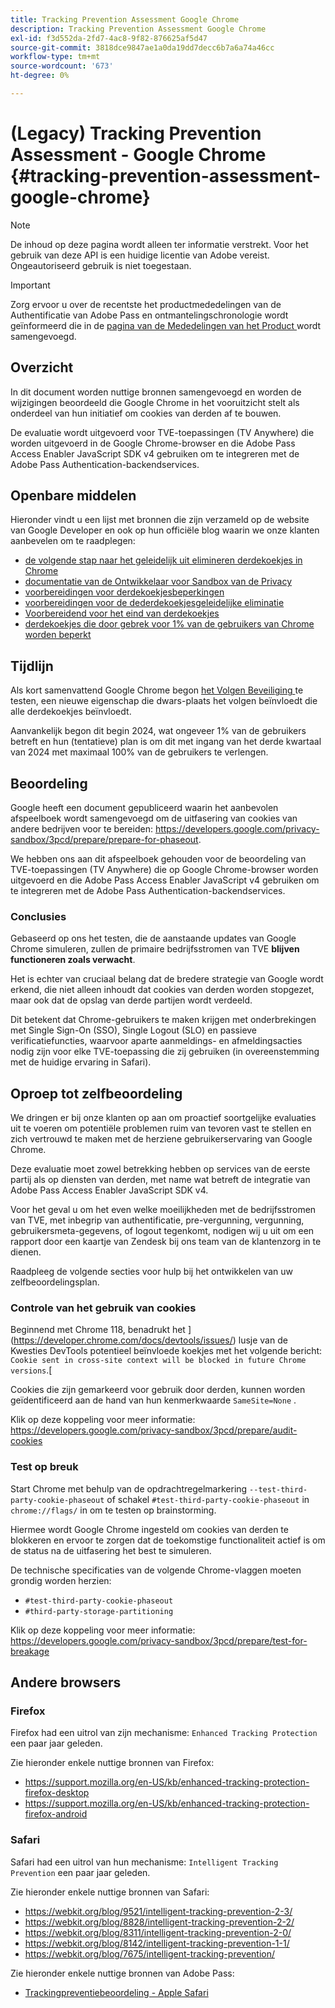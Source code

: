 ```yaml
---
title: Tracking Prevention Assessment Google Chrome
description: Tracking Prevention Assessment Google Chrome
exl-id: f3d552da-2fd7-4ac8-9f82-876625af5d47
source-git-commit: 3818dce9847ae1a0da19dd7decc6b7a6a74a46cc
workflow-type: tm+mt
source-wordcount: '673'
ht-degree: 0%

---
```


# (Legacy) Tracking Prevention Assessment - Google Chrome {#tracking-prevention-assessment-google-chrome}

>[!NOTE]
>
>De inhoud op deze pagina wordt alleen ter informatie verstrekt. Voor het gebruik van deze API is een huidige licentie van Adobe vereist. Ongeautoriseerd gebruik is niet toegestaan.

>[!IMPORTANT]
>
> Zorg ervoor u over de recentste het productmededelingen van de Authentificatie van Adobe Pass en ontmantelingschronologie wordt geïnformeerd die in de [ pagina van de Mededelingen van het Product ](/help/authentication/product-announcements.md) wordt samengevoegd.

## Overzicht

In dit document worden nuttige bronnen samengevoegd en worden de wijzigingen beoordeeld die Google Chrome in het vooruitzicht stelt als onderdeel van hun initiatief om cookies van derden af te bouwen.

De evaluatie wordt uitgevoerd voor TVE-toepassingen (TV Anywhere) die worden uitgevoerd in de Google Chrome-browser en die Adobe Pass Access Enabler JavaScript SDK v4 gebruiken om te integreren met de Adobe Pass Authentication-backendservices.

## Openbare middelen

Hieronder vindt u een lijst met bronnen die zijn verzameld op de website van Google Developer en ook op hun officiële blog waarin we onze klanten aanbevelen om te raadplegen:

* [ de volgende stap naar het geleidelijk uit elimineren derdekoekjes in Chrome ](https://blog.google/products/chrome/privacy-sandbox-tracking-protection/)
* [ documentatie van de Ontwikkelaar voor Sandbox van de Privacy ](https://developers.google.com/privacy-sandbox)
* [ voorbereidingen voor derdekoekjesbeperkingen ](https://developers.google.com/privacy-sandbox/3pcd)
* [ voorbereidingen voor de dederdekoekjesgeleidelijke eliminatie ](https://developers.google.com/privacy-sandbox/3pcd/prepare/prepare-for-phaseout)
* [ Voorbereidend voor het eind van derdekoekjes ](https://developers.google.com/privacy-sandbox/blog/cookie-countdown-2023oct)
* [ derdekoekjes die door gebrek voor 1% van de gebruikers van Chrome worden beperkt ](https://developers.google.com/privacy-sandbox/blog/cookie-countdown-2024jan)

## Tijdlijn

Als kort samenvattend Google Chrome begon [ het Volgen Beveiliging ](https://privacysandbox.com/) te testen, een nieuwe eigenschap die dwars-plaats het volgen beïnvloedt die alle derdekoekjes beïnvloedt.

Aanvankelijk begon dit begin 2024, wat ongeveer 1% van de gebruikers betreft en hun (tentatieve) plan is om dit met ingang van het derde kwartaal van 2024 met maximaal 100% van de gebruikers te verlengen.

## Beoordeling

Google heeft een document gepubliceerd waarin het aanbevolen afspeelboek wordt samengevoegd om de uitfasering van cookies van andere bedrijven voor te bereiden: https://developers.google.com/privacy-sandbox/3pcd/prepare/prepare-for-phaseout.

We hebben ons aan dit afspeelboek gehouden voor de beoordeling van TVE-toepassingen (TV Anywhere) die op Google Chrome-browser worden uitgevoerd en die Adobe Pass Access Enabler JavaScript v4 gebruiken om te integreren met de Adobe Pass Authentication-backendservices.

### Conclusies

Gebaseerd op ons het testen, die de aanstaande updates van Google Chrome simuleren, zullen de primaire bedrijfsstromen van TVE **blijven functioneren zoals verwacht**.

Het is echter van cruciaal belang dat de bredere strategie van Google wordt erkend, die niet alleen inhoudt dat cookies van derden worden stopgezet, maar ook dat de opslag van derde partijen wordt verdeeld.

Dit betekent dat Chrome-gebruikers te maken krijgen met onderbrekingen met Single Sign-On (SSO), Single Logout (SLO) en passieve verificatiefuncties, waarvoor aparte aanmeldings- en afmeldingsacties nodig zijn voor elke TVE-toepassing die zij gebruiken (in overeenstemming met de huidige ervaring in Safari).

## Oproep tot zelfbeoordeling

We dringen er bij onze klanten op aan om proactief soortgelijke evaluaties uit te voeren om potentiële problemen ruim van tevoren vast te stellen en zich vertrouwd te maken met de herziene gebruikerservaring van Google Chrome.

Deze evaluatie moet zowel betrekking hebben op services van de eerste partij als op diensten van derden, met name wat betreft de integratie van Adobe Pass Access Enabler JavaScript SDK v4.

Voor het geval u om het even welke moeilijkheden met de bedrijfsstromen van TVE, met inbegrip van authentificatie, pre-vergunning, vergunning, gebruikersmeta-gegevens, of logout tegenkomt, nodigen wij u uit om een rapport door een kaartje van Zendesk bij ons team van de klantenzorg in te dienen.

Raadpleeg de volgende secties voor hulp bij het ontwikkelen van uw zelfbeoordelingsplan.

### Controle van het gebruik van cookies

Beginnend met Chrome 118, benadrukt het ](https://developer.chrome.com/docs/devtools/issues/) lusje van de Kwesties DevTools potentieel beïnvloede koekjes met het volgende bericht: `Cookie sent in cross-site context will be blocked in future Chrome versions`.[

Cookies die zijn gemarkeerd voor gebruik door derden, kunnen worden geïdentificeerd aan de hand van hun kenmerkwaarde `SameSite=None` .

Klik op deze koppeling voor meer informatie: https://developers.google.com/privacy-sandbox/3pcd/prepare/audit-cookies

### Test op breuk

Start Chrome met behulp van de opdrachtregelmarkering `--test-third-party-cookie-phaseout` of schakel `#test-third-party-cookie-phaseout` in `chrome://flags/` in om te testen op brainstorming.

Hiermee wordt Google Chrome ingesteld om cookies van derden te blokkeren en ervoor te zorgen dat de toekomstige functionaliteit actief is om de status na de uitfasering het best te simuleren.

De technische specificaties van de volgende Chrome-vlaggen moeten grondig worden herzien:

* `#test-third-party-cookie-phaseout`
* `#third-party-storage-partitioning`

Klik op deze koppeling voor meer informatie: https://developers.google.com/privacy-sandbox/3pcd/prepare/test-for-breakage

## Andere browsers

### Firefox

Firefox had een uitrol van zijn mechanisme: `Enhanced Tracking Protection` een paar jaar geleden.

Zie hieronder enkele nuttige bronnen van Firefox:

* https://support.mozilla.org/en-US/kb/enhanced-tracking-protection-firefox-desktop
* https://support.mozilla.org/en-US/kb/enhanced-tracking-protection-firefox-android

### Safari

Safari had een uitrol van hun mechanisme: `Intelligent Tracking Prevention` een paar jaar geleden.

Zie hieronder enkele nuttige bronnen van Safari:

* https://webkit.org/blog/9521/intelligent-tracking-prevention-2-3/
* https://webkit.org/blog/8828/intelligent-tracking-prevention-2-2/
* https://webkit.org/blog/8311/intelligent-tracking-prevention-2-0/
* https://webkit.org/blog/8142/intelligent-tracking-prevention-1-1/
* https://webkit.org/blog/7675/intelligent-tracking-prevention/

Zie hieronder enkele nuttige bronnen van Adobe Pass:

* [Trackingpreventiebeoordeling - Apple Safari](tracking-prevention-assessment-apple-safari.md)
